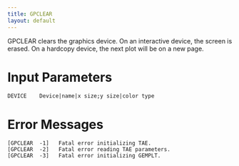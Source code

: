 ```yaml
---
title: GPCLEAR
layout: default
---
```


GPCLEAR  clears the graphics device.  On an interactive
        device, the screen is erased.  On a hardcopy device, the
        next plot will be on a new page.



# Input Parameters
 
	DEVICE    Device|name|x size;y size|color type


# Error Messages
 
	[GPCLEAR  -1]   Fatal error initializing TAE.
	[GPCLEAR  -2]   Fatal error reading TAE parameters.
	[GPCLEAR  -3]   Fatal error initializing GEMPLT.

